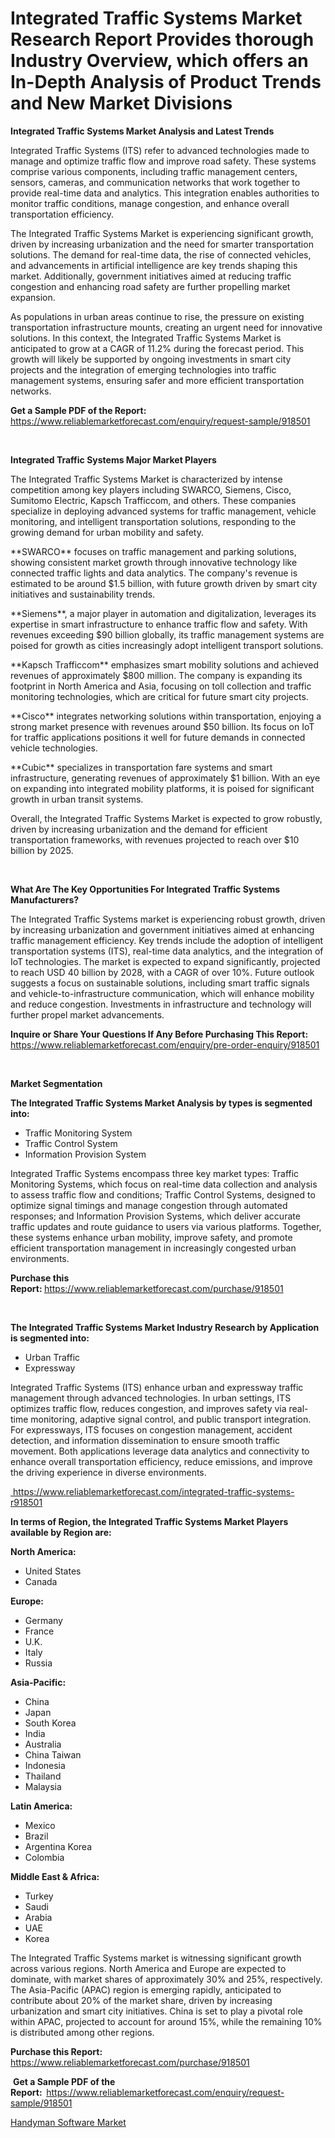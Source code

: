 <p><h1>Integrated Traffic Systems Market Research Report Provides thorough Industry Overview, which offers an In-Depth Analysis of Product Trends and New Market Divisions</h1></p><p><strong>Integrated Traffic Systems Market Analysis and Latest Trends</strong></p>
<p><p>Integrated Traffic Systems (ITS) refer to advanced technologies made to manage and optimize traffic flow and improve road safety. These systems comprise various components, including traffic management centers, sensors, cameras, and communication networks that work together to provide real-time data and analytics. This integration enables authorities to monitor traffic conditions, manage congestion, and enhance overall transportation efficiency.</p><p>The Integrated Traffic Systems Market is experiencing significant growth, driven by increasing urbanization and the need for smarter transportation solutions. The demand for real-time data, the rise of connected vehicles, and advancements in artificial intelligence are key trends shaping this market. Additionally, government initiatives aimed at reducing traffic congestion and enhancing road safety are further propelling market expansion.</p><p>As populations in urban areas continue to rise, the pressure on existing transportation infrastructure mounts, creating an urgent need for innovative solutions. In this context, the Integrated Traffic Systems Market is anticipated to grow at a CAGR of 11.2% during the forecast period. This growth will likely be supported by ongoing investments in smart city projects and the integration of emerging technologies into traffic management systems, ensuring safer and more efficient transportation networks.</p></p>
<p><strong>Get a Sample PDF of the Report:&nbsp;</strong> <a href="https://www.reliablemarketforecast.com/enquiry/request-sample/918501?utm_campaign=3225&utm_medium=2&utm_source=Github&utm_content=ia&utm_term=07032025&utm_id=integrated-traffic-systems">https://www.reliablemarketforecast.com/enquiry/request-sample/918501</a></p>
<p>&nbsp;</p>
<p><strong>Integrated Traffic Systems Major Market Players</strong></p>
<p><p>The Integrated Traffic Systems Market is characterized by intense competition among key players including SWARCO, Siemens, Cisco, Sumitomo Electric, Kapsch Trafficcom, and others. These companies specialize in deploying advanced systems for traffic management, vehicle monitoring, and intelligent transportation solutions, responding to the growing demand for urban mobility and safety.</p><p>**SWARCO** focuses on traffic management and parking solutions, showing consistent market growth through innovative technology like connected traffic lights and data analytics. The company's revenue is estimated to be around $1.5 billion, with future growth driven by smart city initiatives and sustainability trends.</p><p>**Siemens**, a major player in automation and digitalization, leverages its expertise in smart infrastructure to enhance traffic flow and safety. With revenues exceeding $90 billion globally, its traffic management systems are poised for growth as cities increasingly adopt intelligent transport solutions.</p><p>**Kapsch Trafficcom** emphasizes smart mobility solutions and achieved revenues of approximately $800 million. The company is expanding its footprint in North America and Asia, focusing on toll collection and traffic monitoring technologies, which are critical for future smart city projects.</p><p>**Cisco** integrates networking solutions within transportation, enjoying a strong market presence with revenues around $50 billion. Its focus on IoT for traffic applications positions it well for future demands in connected vehicle technologies.</p><p>**Cubic** specializes in transportation fare systems and smart infrastructure, generating revenues of approximately $1 billion. With an eye on expanding into integrated mobility platforms, it is poised for significant growth in urban transit systems.</p><p>Overall, the Integrated Traffic Systems Market is expected to grow robustly, driven by increasing urbanization and the demand for efficient transportation frameworks, with revenues projected to reach over $10 billion by 2025.</p></p>
<p>&nbsp;</p>
<p><strong>What Are The Key Opportunities For Integrated Traffic Systems Manufacturers?</strong></p>
<p><p>The Integrated Traffic Systems market is experiencing robust growth, driven by increasing urbanization and government initiatives aimed at enhancing traffic management efficiency. Key trends include the adoption of intelligent transportation systems (ITS), real-time data analytics, and the integration of IoT technologies. The market is expected to expand significantly, projected to reach USD 40 billion by 2028, with a CAGR of over 10%. Future outlook suggests a focus on sustainable solutions, including smart traffic signals and vehicle-to-infrastructure communication, which will enhance mobility and reduce congestion. Investments in infrastructure and technology will further propel market advancements.</p></p>
<p><strong>Inquire or Share Your Questions If Any Before Purchasing This Report:</strong> <a href="https://www.reliablemarketforecast.com/enquiry/pre-order-enquiry/918501?utm_campaign=3225&utm_medium=2&utm_source=Github&utm_content=ia&utm_term=07032025&utm_id=integrated-traffic-systems">https://www.reliablemarketforecast.com/enquiry/pre-order-enquiry/918501</a></p>
<p>&nbsp;</p>
<p><strong>Market Segmentation</strong></p>
<p><strong>The Integrated Traffic Systems Market Analysis by types is segmented into:</strong></p>
<p><ul><li>Traffic Monitoring System</li><li>Traffic Control System</li><li>Information Provision System</li></ul></p>
<p><p>Integrated Traffic Systems encompass three key market types: Traffic Monitoring Systems, which focus on real-time data collection and analysis to assess traffic flow and conditions; Traffic Control Systems, designed to optimize signal timings and manage congestion through automated responses; and Information Provision Systems, which deliver accurate traffic updates and route guidance to users via various platforms. Together, these systems enhance urban mobility, improve safety, and promote efficient transportation management in increasingly congested urban environments.</p></p>
<p><strong>Purchase this Report:&nbsp;</strong><a href="https://www.reliablemarketforecast.com/purchase/918501?utm_campaign=3225&utm_medium=2&utm_source=Github&utm_content=ia&utm_term=07032025&utm_id=integrated-traffic-systems">https://www.reliablemarketforecast.com/purchase/918501</a></p>
<p>&nbsp;</p>
<p><strong>The Integrated Traffic Systems Market Industry Research by Application is segmented into:</strong></p>
<p><ul><li>Urban Traffic</li><li>Expressway</li></ul></p>
<p><p>Integrated Traffic Systems (ITS) enhance urban and expressway traffic management through advanced technologies. In urban settings, ITS optimizes traffic flow, reduces congestion, and improves safety via real-time monitoring, adaptive signal control, and public transport integration. For expressways, ITS focuses on congestion management, accident detection, and information dissemination to ensure smooth traffic movement. Both applications leverage data analytics and connectivity to enhance overall transportation efficiency, reduce emissions, and improve the driving experience in diverse environments.</p></p>
<p><a href="https://www.reliablemarketforecast.com/integrated-traffic-systems-r918501?utm_campaign=3225&utm_medium=2&utm_source=Github&utm_content=ia&utm_term=07032025&utm_id=integrated-traffic-systems">&nbsp;https://www.reliablemarketforecast.com/integrated-traffic-systems-r918501</a></p>
<p><strong>In terms of Region, the Integrated Traffic Systems Market Players available by Region are:</strong></p>
<p>
    <p> <strong> North America: </strong>
        <ul>
            <li>United States</li>
            <li>Canada</li>
        </ul>
        </p> 
    <p> <strong> Europe: </strong>
        <ul>
            <li>Germany</li>
            <li>France</li>
            <li>U.K.</li>
            <li>Italy</li>
            <li>Russia</li>
        </ul>
        </p> 
    <p> <strong> Asia-Pacific: </strong>
        <ul>
            <li>China</li>
            <li>Japan</li>
            <li>South Korea</li>
            <li>India</li>
            <li>Australia</li>
            <li>China Taiwan</li>
            <li>Indonesia</li>
            <li>Thailand</li>
            <li>Malaysia</li>
        </ul>
        </p> 
    <p> <strong> Latin America: </strong>
        <ul>
            <li>Mexico</li>
            <li>Brazil</li>
            <li>Argentina Korea</li>
            <li>Colombia</li>
        </ul>
        </p> 
    <p> <strong> Middle East & Africa: </strong>
        <ul>
            <li>Turkey</li>
            <li>Saudi</li>
            <li>Arabia</li>
            <li>UAE</li>
            <li>Korea</li>
        </ul>
    </p>
    </p>
<p><p>The Integrated Traffic Systems market is witnessing significant growth across various regions. North America and Europe are expected to dominate, with market shares of approximately 30% and 25%, respectively. The Asia-Pacific (APAC) region is emerging rapidly, anticipated to contribute about 20% of the market share, driven by increasing urbanization and smart city initiatives. China is set to play a pivotal role within APAC, projected to account for around 15%, while the remaining 10% is distributed among other regions.</p></p>
<p><strong>Purchase this Report: </strong><a href="https://www.reliablemarketforecast.com/purchase/918501?utm_campaign=3225&utm_medium=2&utm_source=Github&utm_content=ia&utm_term=07032025&utm_id=integrated-traffic-systems">https://www.reliablemarketforecast.com/purchase/918501</a></p>
<p>&nbsp;<strong>Get a Sample PDF of the Report:&nbsp;&nbsp;</strong><a href="https://www.reliablemarketforecast.com/enquiry/request-sample/918501?utm_campaign=3225&utm_medium=2&utm_source=Github&utm_content=ia&utm_term=07032025&utm_id=integrated-traffic-systems">https://www.reliablemarketforecast.com/enquiry/request-sample/918501</a></p>
<p><strong></strong></p>
<p><p><a href="https://github.com/shamstirroc7/Market-Research-Report-List-1/blob/main/handyman-software-market.md?utm_campaign=3225&utm_medium=2&utm_source=Github&utm_content=ia&utm_term=07032025&utm_id=integrated-traffic-systems">Handyman Software Market</a></p></p>